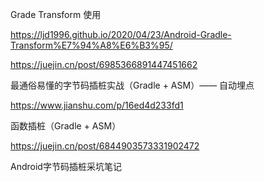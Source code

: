 Grade Transform 使用

https://ljd1996.github.io/2020/04/23/Android-Gradle-Transform%E7%94%A8%E6%B3%95/ 

https://juejin.cn/post/6985366891447451662

最通俗易懂的字节码插桩实战（Gradle + ASM）—— 自动埋点

https://www.jianshu.com/p/16ed4d233fd1

 函数插桩（Gradle + ASM）

https://juejin.cn/post/6844903573331902472

Android字节码插桩采坑笔记




